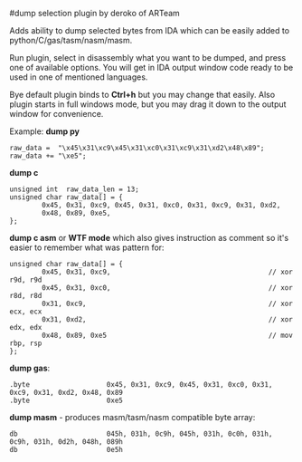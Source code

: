 #dump selection plugin by deroko of ARTeam

Adds ability to dump selected bytes from IDA which can be easily
added to python/C/gas/tasm/nasm/masm.

Run plugin, select in disassembly what you want to be dumped, and
press one of available options. You will get in IDA output window
code ready to be used in one of mentioned languages.

Bye default plugin binds to **Ctrl+h** but you may change that easily.
Also plugin starts in full windows mode, but you may drag it down to 
the output window for convenience.

Example:
**dump py**
```
raw_data =  "\x45\x31\xc9\x45\x31\xc0\x31\xc9\x31\xd2\x48\x89";
raw_data += "\xe5";
```

**dump c**
```
unsigned int  raw_data_len = 13;
unsigned char raw_data[] = {
        0x45, 0x31, 0xc9, 0x45, 0x31, 0xc0, 0x31, 0xc9, 0x31, 0xd2, 
        0x48, 0x89, 0xe5, 
};
```

**dump c asm** or **WTF mode** which also gives instruction as comment so it's 
easier to remember what was pattern for:

```
unsigned char raw_data[] = {
        0x45, 0x31, 0xc9,                                       // xor     r9d, r9d
        0x45, 0x31, 0xc0,                                       // xor     r8d, r8d
        0x31, 0xc9,                                             // xor     ecx, ecx
        0x31, 0xd2,                                             // xor     edx, edx
        0x48, 0x89, 0xe5                                        // mov     rbp, rsp
};
```

**dump gas**:
```
.byte                   0x45, 0x31, 0xc9, 0x45, 0x31, 0xc0, 0x31, 0xc9, 0x31, 0xd2, 0x48, 0x89
.byte                   0xe5
```

**dump masm** - produces masm/tasm/nasm compatible byte array:
```
db                      045h, 031h, 0c9h, 045h, 031h, 0c0h, 031h, 0c9h, 031h, 0d2h, 048h, 089h
db                      0e5h
```


